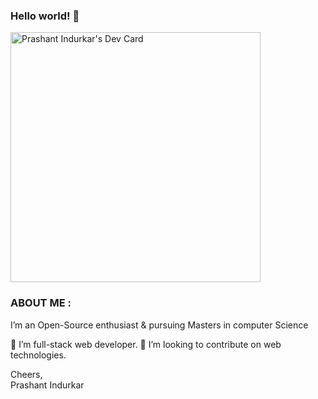 ### Hello world! 👋


<a href="https://app.daily.dev/prashantin"><img src="https://api.daily.dev/devcards/d80874d9aff0482daec1ab83a0dc896a.png?r=wos" width="400" alt="Prashant Indurkar's Dev Card"/></a>


### ABOUT ME : 
I’m an Open-Source enthusiast & pursuing Masters in computer Science 

🔭 I’m full-stack web developer.
👯 I’m looking to contribute on web technologies.


Cheers,  
Prashant Indurkar 




